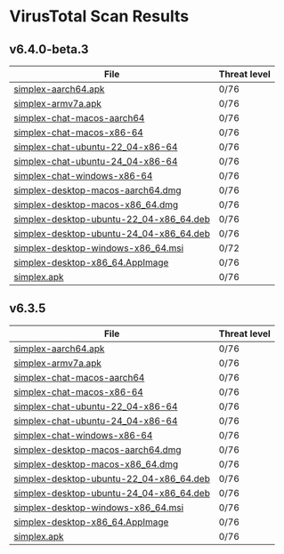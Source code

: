# VirusTotal Scan Results

## v6.4.0-beta.3
| File | Threat level |
| ---- | ------------ |
| [simplex-aarch64.apk](https://www.virustotal.com/gui/file/34b7c994813919763caa17750c1a5a6563965ae26b0baff3c3c0776e574baaeb) | 0/76 |
| [simplex-armv7a.apk](https://www.virustotal.com/gui/file/c792a22c64fbf5cc0d09625fefa42cbffbea515b52d3f630bf160181be94e27d) | 0/76 |
| [simplex-chat-macos-aarch64](https://www.virustotal.com/gui/file/9fc6f9e34884a6430f28afde31dea68373232eaf1536eb4b8d1eb62344dcda14) | 0/76 |
| [simplex-chat-macos-x86-64](https://www.virustotal.com/gui/file/5d97a39deedf4a12054e7f2e96de374d8a0d84f5bc2a012985cd67fb2d9b4c53) | 0/76 |
| [simplex-chat-ubuntu-22_04-x86-64](https://www.virustotal.com/gui/file/5d86c4399e677a4a40a13a008c2a53a9e3ed5e4156696aeb89f207b8220c682c) | 0/76 |
| [simplex-chat-ubuntu-24_04-x86-64](https://www.virustotal.com/gui/file/56c4e4d54afcbe8392bcd4dc551105e2b78054c365cdcac6202f76c191d7cda8) | 0/76 |
| [simplex-chat-windows-x86-64](https://www.virustotal.com/gui/file/8bbb7906d0ae7c60f39aab2364b200ebcaca9d5698744e6db138fe4e568c6020) | 0/76 |
| [simplex-desktop-macos-aarch64.dmg](https://www.virustotal.com/gui/file/f2637e56b939e0396d13364b0a2b034456667adc5e01bc76ca52d52d5bd35d3f) | 0/76 |
| [simplex-desktop-macos-x86_64.dmg](https://www.virustotal.com/gui/file/9c0ea80c176f60604df0d578dd70aba17f86b48ccfd45c65b3c526ac926ca204) | 0/76 |
| [simplex-desktop-ubuntu-22_04-x86_64.deb](https://www.virustotal.com/gui/file/08e772b7b272464de62c1996d47fd7a0b07ef1a40f2f900a4d5459380074d47f) | 0/76 |
| [simplex-desktop-ubuntu-24_04-x86_64.deb](https://www.virustotal.com/gui/file/922706d4b70936892509533a76345959694e18adc3227d11d7c0395754bfd27b) | 0/76 |
| [simplex-desktop-windows-x86_64.msi](https://www.virustotal.com/gui/file/b22f77f61df7a33f22d5daa969caf020af750834f74bf63614dfd8ee19cbdba4) | 0/72 |
| [simplex-desktop-x86_64.AppImage](https://www.virustotal.com/gui/file/9614563d6bbfecd01660979e1cc2e098350e8eb43d868db7bab1521063770ca1) | 0/76 |
| [simplex.apk](https://www.virustotal.com/gui/file/34b7c994813919763caa17750c1a5a6563965ae26b0baff3c3c0776e574baaeb) | 0/76 |

## v6.3.5
| File | Threat level |
| ---- | ------------ |
| [simplex-aarch64.apk](https://www.virustotal.com/gui/file/870f9397fee73132bda4015f0593f89f57d6e8a939ab6d88beb10a5a082d23b7) | 0/76 |
| [simplex-armv7a.apk](https://www.virustotal.com/gui/file/4e6ebb0ffe795d42adb261a694d9130333e7a7ea5ce8a56399ef4c23c5db31da) | 0/76 |
| [simplex-chat-macos-aarch64](https://www.virustotal.com/gui/file/ab89fcdb8a45d45f9d92a591c582ccd439faf2f121db210b8d51cc562e1d0981) | 0/76 |
| [simplex-chat-macos-x86-64](https://www.virustotal.com/gui/file/cb2b981b8a8571351cc60236a62123a21da3ec5c5e3dcb367025ae6fa961c6c1) | 0/76 |
| [simplex-chat-ubuntu-22_04-x86-64](https://www.virustotal.com/gui/file/84d88f8e9da985ef3eb38caf1bc958b6b6062f90bf1c8c3fd053cb8c92fba964) | 0/76 |
| [simplex-chat-ubuntu-24_04-x86-64](https://www.virustotal.com/gui/file/695cfde8ecc3800f92a15876aeb45fb762032c1278dfb739275a3e7985b3277e) | 0/76 |
| [simplex-chat-windows-x86-64](https://www.virustotal.com/gui/file/0b99ff2466ccd8128c20be838de6e7cfa2e182c86f4c7f47a4a67d5b15bd4a2b) | 0/76 |
| [simplex-desktop-macos-aarch64.dmg](https://www.virustotal.com/gui/file/a6f2dbe0b62270a65563f2899148841e768a14f8c36ce572aba0ea2d73493fb8) | 0/76 |
| [simplex-desktop-macos-x86_64.dmg](https://www.virustotal.com/gui/file/edfe63e48c2f020e889f715a9fc76734ca5c70ae279677cae45c2f286ef8af1d) | 0/76 |
| [simplex-desktop-ubuntu-22_04-x86_64.deb](https://www.virustotal.com/gui/file/010d32eb90f74ce8a035992eb2cbb40fb4405fdb74e06f09d4fb03985106d3a5) | 0/76 |
| [simplex-desktop-ubuntu-24_04-x86_64.deb](https://www.virustotal.com/gui/file/86dcae50239d386261a0276b97c35337c28769c55000c94e275441d03c247b0e) | 0/76 |
| [simplex-desktop-windows-x86_64.msi](https://www.virustotal.com/gui/file/ae8adefaa45ace8b7ded7c7ddd56647246123fe764bee27e9a1f182d39448f25) | 0/76 |
| [simplex-desktop-x86_64.AppImage](https://www.virustotal.com/gui/file/7b288412619abb333c7d8c6c6cf8f97a071674ad08020cf37bb5cdb92fb7f26c) | 0/76 |
| [simplex.apk](https://www.virustotal.com/gui/file/870f9397fee73132bda4015f0593f89f57d6e8a939ab6d88beb10a5a082d23b7) | 0/76 |
